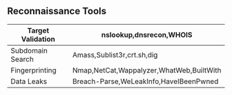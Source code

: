 Reconnaissance Tools
---

|Target Validation|nslookup,dnsrecon,WHOIS|
|-|-|
|Subdomain Search|Amass,Sublist3r,crt.sh,dig|
|Fingerprinting|Nmap,NetCat,Wappalyzer,WhatWeb,BuiltWith|
|Data Leaks|Breach-Parse,WeLeakInfo,HaveIBeenPwned|
